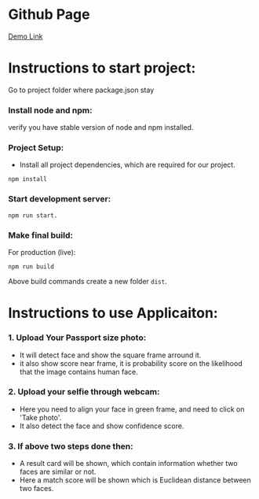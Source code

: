 # Github Page
[Demo Link](https://shabbir-sj.github.io/face-detector/)

# Instructions to start project:

Go to project folder where package.json stay


### Install node and npm:

verify you have stable version of node and npm installed. 


### Project Setup:

- Install all project dependencies, which are required for our project.

```
npm install
```

### Start development server:

```
npm run start.
```

### Make final build:

For production (live):

```
npm run build
```

Above build commands create a new folder ``dist``.


# Instructions to use Applicaiton:

### 1. Upload Your Passport size photo:

- It will detect face and show the square frame arround it. 
- it also show score near frame, it is probability score on the likelihood that the image contains human face.

### 2. Upload your selfie through webcam:

- Here you need to align your face in green frame, and need to click on 'Take photo'.
- It also detect the face and show confidence score.

### 3. If above two steps done then:
- A result card will be shown, which contain information whether two faces are similar or not.
- Here a match score will be shown which is Euclidean distance between two faces.
